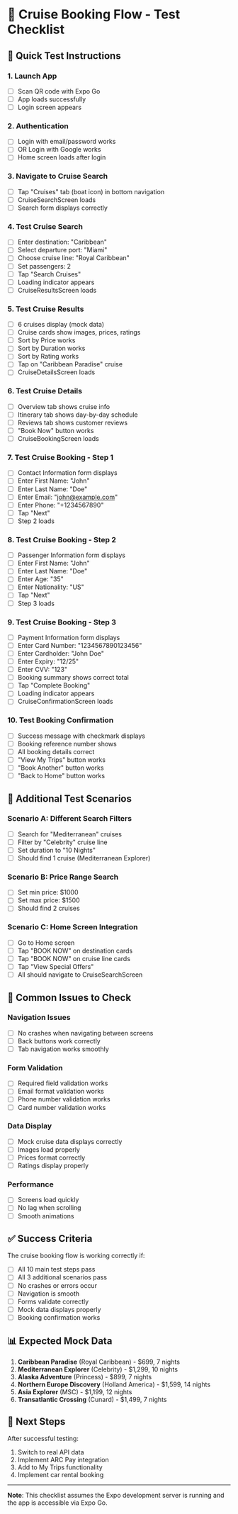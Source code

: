 # 🚢 Cruise Booking Flow - Test Checklist

## 📱 Quick Test Instructions

### 1. **Launch App**
- [ ] Scan QR code with Expo Go
- [ ] App loads successfully
- [ ] Login screen appears

### 2. **Authentication**
- [ ] Login with email/password works
- [ ] OR Login with Google works
- [ ] Home screen loads after login

### 3. **Navigate to Cruise Search**
- [ ] Tap "Cruises" tab (boat icon) in bottom navigation
- [ ] CruiseSearchScreen loads
- [ ] Search form displays correctly

### 4. **Test Cruise Search**
- [ ] Enter destination: "Caribbean"
- [ ] Select departure port: "Miami"
- [ ] Choose cruise line: "Royal Caribbean"
- [ ] Set passengers: 2
- [ ] Tap "Search Cruises"
- [ ] Loading indicator appears
- [ ] CruiseResultsScreen loads

### 5. **Test Cruise Results**
- [ ] 6 cruises display (mock data)
- [ ] Cruise cards show images, prices, ratings
- [ ] Sort by Price works
- [ ] Sort by Duration works
- [ ] Sort by Rating works
- [ ] Tap on "Caribbean Paradise" cruise
- [ ] CruiseDetailsScreen loads

### 6. **Test Cruise Details**
- [ ] Overview tab shows cruise info
- [ ] Itinerary tab shows day-by-day schedule
- [ ] Reviews tab shows customer reviews
- [ ] "Book Now" button works
- [ ] CruiseBookingScreen loads

### 7. **Test Cruise Booking - Step 1**
- [ ] Contact Information form displays
- [ ] Enter First Name: "John"
- [ ] Enter Last Name: "Doe"
- [ ] Enter Email: "john@example.com"
- [ ] Enter Phone: "+1234567890"
- [ ] Tap "Next"
- [ ] Step 2 loads

### 8. **Test Cruise Booking - Step 2**
- [ ] Passenger Information form displays
- [ ] Enter First Name: "John"
- [ ] Enter Last Name: "Doe"
- [ ] Enter Age: "35"
- [ ] Enter Nationality: "US"
- [ ] Tap "Next"
- [ ] Step 3 loads

### 9. **Test Cruise Booking - Step 3**
- [ ] Payment Information form displays
- [ ] Enter Card Number: "1234567890123456"
- [ ] Enter Cardholder: "John Doe"
- [ ] Enter Expiry: "12/25"
- [ ] Enter CVV: "123"
- [ ] Booking summary shows correct total
- [ ] Tap "Complete Booking"
- [ ] Loading indicator appears
- [ ] CruiseConfirmationScreen loads

### 10. **Test Booking Confirmation**
- [ ] Success message with checkmark displays
- [ ] Booking reference number shows
- [ ] All booking details correct
- [ ] "View My Trips" button works
- [ ] "Book Another" button works
- [ ] "Back to Home" button works

## 🧪 Additional Test Scenarios

### Scenario A: Different Search Filters
- [ ] Search for "Mediterranean" cruises
- [ ] Filter by "Celebrity" cruise line
- [ ] Set duration to "10 Nights"
- [ ] Should find 1 cruise (Mediterranean Explorer)

### Scenario B: Price Range Search
- [ ] Set min price: $1000
- [ ] Set max price: $1500
- [ ] Should find 2 cruises

### Scenario C: Home Screen Integration
- [ ] Go to Home screen
- [ ] Tap "BOOK NOW" on destination cards
- [ ] Tap "BOOK NOW" on cruise line cards
- [ ] Tap "View Special Offers"
- [ ] All should navigate to CruiseSearchScreen

## 🐛 Common Issues to Check

### Navigation Issues
- [ ] No crashes when navigating between screens
- [ ] Back buttons work correctly
- [ ] Tab navigation works smoothly

### Form Validation
- [ ] Required field validation works
- [ ] Email format validation works
- [ ] Phone number validation works
- [ ] Card number validation works

### Data Display
- [ ] Mock cruise data displays correctly
- [ ] Images load properly
- [ ] Prices format correctly
- [ ] Ratings display properly

### Performance
- [ ] Screens load quickly
- [ ] No lag when scrolling
- [ ] Smooth animations

## ✅ Success Criteria

The cruise booking flow is working correctly if:
- [ ] All 10 main test steps pass
- [ ] All 3 additional scenarios pass
- [ ] No crashes or errors occur
- [ ] Navigation is smooth
- [ ] Forms validate correctly
- [ ] Mock data displays properly
- [ ] Booking confirmation works

## 📊 Expected Mock Data

1. **Caribbean Paradise** (Royal Caribbean) - $699, 7 nights
2. **Mediterranean Explorer** (Celebrity) - $1,299, 10 nights  
3. **Alaska Adventure** (Princess) - $899, 7 nights
4. **Northern Europe Discovery** (Holland America) - $1,599, 14 nights
5. **Asia Explorer** (MSC) - $1,199, 12 nights
6. **Transatlantic Crossing** (Cunard) - $1,499, 7 nights

## 🚀 Next Steps

After successful testing:
1. Switch to real API data
2. Implement ARC Pay integration
3. Add to My Trips functionality
4. Implement car rental booking

---

**Note**: This checklist assumes the Expo development server is running and the app is accessible via Expo Go.



